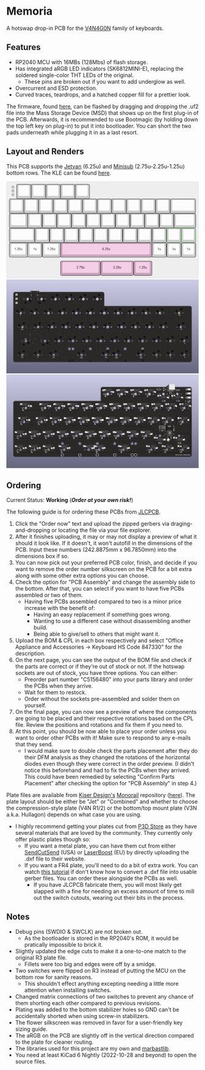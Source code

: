 # Memoria

A hotswap drop-in PCB for the [V4N4G0N](https://trashman.wiki/keyboards/v4n4g0n) family of keyboards.

## Features
  
- RP2040 MCU with 16MBs (128Mbs) of flash storage.  
- Has integrated aRGB LED indicators (SK6812MINI-E), replacing the soldered single-color THT LEDs of the original.  
  - These pins are broken out if you want to add underglow as well.
- Overcurrent and ESD protection.
- Curved traces, teardrops, and a hatched copper fill for a prettier look.  

The firmware, found [here](https://github.com/shinkaimayano/Firmwares/tree/main/memoria/rev2.0), can be flashed by dragging and dropping the .uf2 file into the Mass Storage Device (MSD) that shows up on the first plug-in of the PCB. Afterwards, it is recommended to use Bootmagic (by holding down the top left key on plug-in) to put it into bootloader. You can short the two pads underneath while plugging it in as a last resort.

## Layout and Renders

This PCB supports the [Jetvan](https://trashman.wiki/pcbs/jetvan) (6.25u) and [Minisub](https://trashman.wiki/en/community/pcbs/minisub) (2.75u-2.25u-1.25u) bottom rows. The KLE can be found [here](http://www.keyboard-layout-editor.com/#/gists/7a51d1ecabd92635db48dc4a6c9a3fa1).

![Layout](/rev%202.0/Images/keyboard-layout.png)
![Front](/rev%202.0/Images/front.png)
![Back](/rev%202.0/Images/back.png)

## Ordering

Current Status: **Working** (***Order at your own risk!***)

The following guide is for ordering these PCBs from [JLCPCB](https://jlcpcb.com/).

1. Click the "Order now" text and upload the zipped gerbers via draging-and-dropping or locating the file via your file explorer.
2. After it finishes uploading, it may or may not display a preview of what it should it look like. If it doesn't, it won't autofill in the dimensions of the PCB. Input these numbers (242.8875mm x 96.7850mm) into the dimensions box if so.
3. You can now pick out your preferred PCB color, finish, and decide if you want to remove the order number silkscreen on the PCB for a bit extra along with some other extra options you can choose.
4. Check the option for "PCB Assembly" and change the assembly side to the bottom. After that, you can select if you want to have five PCBs assembled or two of them.
   - Having five PCBs assembled compared to two is a minor price increase with the benefit of:
      - Having an easy replacement if something goes wrong.
      - Wanting to use a different case without disassembling another build.
      - Being able to give/sell to others that might want it.
5. Upload the BOM & CPL in each box respectively and select "Office Appliance and Accessories &rarr; Keyboard HS Code 847330" for the description.
6. On the next page, you can see the output of the BOM file and check if the parts are correct or if they're out of stock or not. If the hotswap sockets are out of stock, you have three options. You can either:
   - Preorder part number "C5156480" into your parts library and order the PCBs when they arrive.
   - Wait for them to restock.
   - Order without the sockets pre-assembled and solder them on yourself.
7. On the final page, you can now see a preview of where the components are going to be placed and their respective rotations based on the CPL file. Review the positions and rotations and fix them if you need to.
8. At this point, you should be now able to place your order unless you want to order other PCBs with it! Make sure to respond to any e-mails that they send.
   - I would make sure to double check the parts placement after they do their DFM analysis as they changed the rotations of the horizontal diodes even though they were correct in the order preview. (I didn't notice this beforehand and had to fix the PCBs when they arrived. This could have been remedied by selecting "Confirm Parts Placement" after checking the option for "PCB Assembly" in step 4.)

Plate files are available from [Kiser Design's](https://kiserdesigns.bigcartel.com) [Monorail](https://trashman.wiki/en/community/pcbs/monorail) repository ([here](https://github.com/KiserDesigns/monorail)). The plate layout should be either be "Jet" or "Combined" and whether to choose the compression-style plate (V4N R1/2) or the bottom/top mount plate (V3N a.k.a. Hullagon) depends on what case you are using.

- I highly recommend getting your plates cut from [P3D  Store](https://p3dstore.com/products/switch-plates) as they have several materials that are loved by the community. They currently only offer plastic plates though so:
  - If you want a metal plate, you can have them cut from either [SendCutSend](https://sendcutsend.com/) (USA) or [LaserBoost](https://www.laserboost.com/) (EU) by directly uploading the .dxf file to their website.
  - If you want a FR4 plate, you'll need to do a bit of extra work. You can watch [this tutorial](https://www.youtube.com/watch?v=VofKu8A7l3c) if don't know how to convert a .dxf file into usable gerber files. You can order these alongside the PCBs as well.
    - If you have JLCPCB fabricate them, you will most likely get slapped with a fine for needing an excess amount of time to mill out the switch cutouts, wearing out their bits in the process.

## Notes

- Debug pins (SWDIO & SWCLK) are not broken out.
  - As the bootloader is stored in the RP2040's ROM, it would be pratically impossible to brick it.
- Slightly updated the edge cuts to make it a one-to-one match to the original R3 plate file.
  - Fillets were too big and edges were off by a smidge.
- Two switches were flipped on R3 instead of putting the MCU on the bottom row for sanity reasons.
  - This shouldn't effect anything excepting needing a little more attention when installing switches.
- Changed matrix connections of two switches to prevent any chance of them shorting each other compared to previous revisions.
- Plating was added to the bottom stabilizer holes so GND can't be accidentally shorted when using screw-in stabilizers.
- The flower silkscreen was removed in favor for a user-friendly key sizing guide.
- The aRGB on the PCB are slightly off in the vertical direction compared to the plate for cleaner routing.
- The libraries used for this project are my own and [marbastlib](https://github.com/ebastler/marbastlib).
- You need at least KiCad 6 Nightly (2022-10-28 and beyond) to open the source files.
